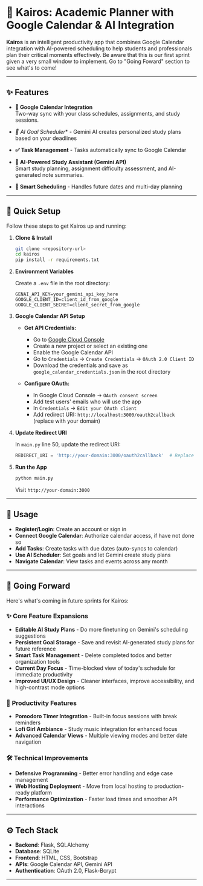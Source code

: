  # 📘 Kairos: Academic Planner with Google Calendar & AI Integration

**Kairos** is an intelligent productivity app that combines Google Calendar integration with AI-powered scheduling to help students and professionals plan their critical moments effectively. Be aware that this is our first sprint given a very small window to implement. Go to "Going Foward" section to see what's to come! 

---

## ✨ Features

- **📅 Google Calendar Integration**  
  Two-way sync with your class schedules, assignments, and study sessions.

- *🤖 AI Goal Scheduler** - Gemini AI creates personalized study plans based on your deadlines

- **✅ Task Management** - Tasks automatically sync to Google Calendar

- **🤖 AI-Powered Study Assistant (Gemini API)**  
  Smart study planning, assignment difficulty assessment, and AI-generated note summaries.

- **🔄 Smart Scheduling** - Handles future dates and multi-day planning

---

## 🚀 Quick Setup

Follow these steps to get Kairos up and running:

1.  **Clone & Install**

    ```bash
    git clone <repository-url>
    cd kairos
    pip install -r requirements.txt
    ```

2.  **Environment Variables**

    Create a `.env` file in the root directory:

    ```env
    GENAI_API_KEY=your_gemini_api_key_here
    GOOGLE_CLIENT_ID=client_id_from_google
    GOOGLE_CLIENT_SECRET=client_secret_from_google
    ```

3.  **Google Calendar API Setup**

    * **Get API Credentials:**
        * Go to [Google Cloud Console](https://console.cloud.google.com/)
        * Create a new project or select an existing one
        * Enable the Google Calendar API
        * Go to `Credentials` → `Create Credentials` → `OAuth 2.0 Client ID`
        * Download the credentials and save as `google_calendar_credentials.json` in the root directory

    * **Configure OAuth:**
        * In Google Cloud Console → `OAuth consent screen`
        * Add test users' emails who will use the app
        * In `Credentials` → `Edit your OAuth client`
        * Add redirect URI: `http://localhost:3000/oauth2callback` (replace with your domain)

4.  **Update Redirect URI**

    In `main.py` line 50, update the redirect URI:

    ```python
    REDIRECT_URI = 'http://your-domain:3000/oauth2callback'  # Replace with your URL
    ```

5.  **Run the App**

    ```bash
    python main.py
    ```
    Visit `http://your-domain:3000`

---

## 🎯 Usage

- **Register/Login**: Create an account or sign in  
- **Connect Google Calendar**: Authorize calendar access, if have not done so  
- **Add Tasks**: Create tasks with due dates (auto-syncs to calendar)  
- **Use AI Scheduler**: Set goals and let Gemini create study plans
- **Navigate Calendar**: View tasks and events across any month

---

## 🔮 Going Forward

Here's what's coming in future sprints for Kairos:

### ✨ **Core Feature Expansions**
- **Editable AI Study Plans** - Do more finetuning on Gemini's scheduling suggestions
- **Persistent Goal Storage** - Save and revisit AI-generated study plans for future reference
- **Smart Task Management** - Delete completed todos and better organization tools
- **Current Day Focus** - Time-blocked view of today's schedule for immediate productivity
- **Improved UI/UX Design** - Cleaner interfaces, improve accessibility, and high-contrast mode options

### 🎯 **Productivity Features**
- **Pomodoro Timer Integration** - Built-in focus sessions with break reminders
- **Lofi Girl Ambiance** - Study music integration for enhanced focus
- **Advanced Calendar Views** - Multiple viewing modes and better date navigation

### 🛠 **Technical Improvements**
- **Defensive Programming** - Better error handling and edge case management
- **Web Hosting Deployment** - Move from local hosting to production-ready platform
- **Performance Optimization** - Faster load times and smoother API interactions

---

## ⚙️ Tech Stack

- **Backend**: Flask, SQLAlchemy  
- **Database**: SQLite  
- **Frontend**: HTML, CSS, Bootstrap  
- **APIs**: Google Calendar API, Gemini API
- **Authentication**: OAuth 2.0, Flask-Bcrypt

---

